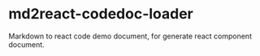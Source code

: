 # md2react-codedoc-loader
Markdown to react code demo document, for generate react component document.
